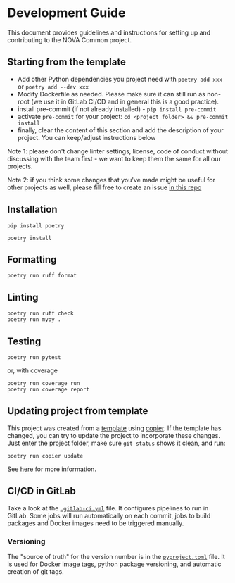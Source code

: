 # Development Guide

This document provides guidelines and instructions for setting up and contributing to
the NOVA Common project.

## Starting from the template

- Add other Python dependencies you project need with `poetry add xxx` or `poetry add --dev xxx`
- Modify Dockerfile as needed. Please make sure it can still run as non-root (we use it in GitLab CI/CD and in general this
is a good practice).
- install pre-commit (if not already installed) - `pip install pre-commit`
- activate `pre-commit` for your project: `cd <project folder> && pre-commit install`
- finally, clear the content of this section and add the description of your project. You can keep/adjust instructions
below

Note 1: please don't change linter settings, license, code of conduct without discussing with the team first - we want to keep them
the same for all our projects.

Note 2: if you think some changes that you've made might be useful for other projects as well, please fill free
to create an issue [in this repo](https://code.ornl.gov/ndip/project-templates/python/-/issues/new)


## Installation

```commandline
pip install poetry

poetry install
```

## Formatting
```commandline
poetry run ruff format
```

## Linting
```commandline
poetry run ruff check
poetry run mypy .
```

## Testing
```commandline
poetry run pytest
```
or, with coverage
```commandline
poetry run coverage run
poetry run coverage report
```

## Updating project from template

This project was created from a [template](https://code.ornl.gov/ndip/project-templates/nova-application-template.git) using [copier](https://copier.readthedocs.io/). If the template has changed, you
can try to update the project to incorporate these changes. Just enter the project folder, make sure `git status`
shows it clean, and run:
```
poetry run copier update
```
See [here](https://copier.readthedocs.io/en/stable/updating/#updating-a-project) for more information.


## CI/CD in GitLab

Take a look at the [`.gitlab-ci.yml`](.gitlab-ci.yml) file. It configures pipelines to run in GitLab.
Some jobs will run automatically on each commit, jobs to
build packages and Docker images need to be triggered manually.


### Versioning

The "source of truth" for the version number is in the [`pyproject.toml`](pyproject.toml) file. It is used for Docker
image tags, python package versioning, and automatic creation of git tags.

